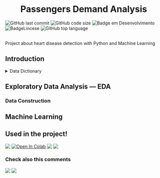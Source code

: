 # 
<h1 align="center">Passengers Demand Analysis </h1> <!-- don't forget to put some emojis--->

![GitHub last commit](https://img.shields.io/github/last-commit/MEziliano/HeartDisease?style=for-the-badge) 
![GitHub code size](https://img.shields.io/github/languages/code-size/MEziliano/HeartDisease?style=for-the-badge)
![Badge em Desenvolvimento](https://img.shields.io/badge/Status%20-Finished!-brightgreen?style=for-the-badge) 
![BadgeLincese](https://img.shields.io/github/license/MEziliano/HeartDisease?style=for-the-badge) 
![GitHub top language](https://img.shields.io/github/languages/top/MEziliano/HeartDisease?style=for-the-badge) 

</br> 
Project about heart disease detection with Python and Machine Learning 
<br>

<h2> Introduction </h2>





<details><summary>Data Dictionary</summary>
<p>

| Column  | Description |
| ------------- | ------------- |
| Age      | age in years|
| sex      | (1 = male; 0 = female)|
| cp       | Chest pain type   (0-3)| 
| trestbps | resting blood pressure (in **mm Hg** on admission to the hospital)|
| chol     | serum cholestoral in **mg/dl**|
| fbs      | (fasting blood sugar & gt; 120 mg/dl) (1 = true; 0 = false)|
| restcg   | resting electrocardiographic results|
| thalach  | maximum heart rate achieved| 
| exang    | exercise induced angina (1 = yes; 0 = no)|
| oldpeak  | ST depression induced by exercise relative to rest|
| slope    | the slope of the peak exercise ST segment|
| ca       | number of major vessels (0-3) colored by flourosopy|
| thal     | 3 = normal; 6 = fixed defect; 7 = reversable defect.|
| target   | (1 = Non Health; 0 = Health)  |
</p>
</details>
  
<h2> Exploratory Data Analysis — EDA </h2>



<h3> Data Construction</h3>




<h2> Machine Learning </h2>




<h2> Used in the project! </h2>
<div>
<a href="https://www.kaggle.com/chingchunyeh/heart-disease-report/data"><img align="center" src="https://img.shields.io/badge/Kaggle-20BEFF?style=for-the-badge&logo=Kaggle&logoColor=white"></a>
<a href="https://colab.research.google.com/drive/1Mlj9hkHyPX7AiYvmwCotn0UeSJNAImuL"><img align="center" src="https://img.shields.io/badge/Colab-F9AB00?style=for-the-badge&logo=googlecolab&color=525252" alt="Open In Colab"/></a> 
<img align="center" src="https://img.shields.io/badge/Python-FFD43B?style=for-the-badge&logo=python&logoColor=darkgreen" target="_blank">
<img align="center" src="https://img.shields.io/badge/scikit_learn-F7931E?style=for-the-badge&logo=scikit-learn&logoColor=white" target="_blank"> 

<h3> Check also this comments</h3>
<a href="https://medium.com/@murilosez06/a-week-inside-a-data-science-project-eabcfd2a2c56" target="_blank"><img align="center" src="https://img.shields.io/badge/Medium-12100E?style=for-the-badge&logo=medium&logoColor=white" target="_blank"></a>
<a href="https://www.notion.so/muriloeziliano/Classification-d621168874bf435780c6b63196e4c8cd" target="_blank"><img align="center" src="https://img.shields.io/badge/Notion-000000?style=for-the-badge&logo=notion&logoColor=white"></a>
<!--<img align="center" src="https://img.shields.io/badge/Pandas-2C2D72?style=for-the-badge&logo=pandas&logoColor=white" target="_blank">
<img align="center" src="https://img.shields.io/badge/Numpy-777BB4?style=for-the-badge&logo=numpy&logoColor=white" target="_blank">
[![GitHub issues](https://img.shields.io/github/issues/MEziliano/regressao-internacao_SUS?style=for-the-badge)](https://github.com/MEziliano/regressao-internacao_SUS/issues) -->
</div>
